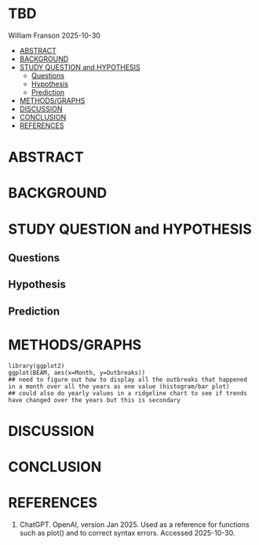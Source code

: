 TBD
================
William Franson
2025-10-30

- [ABSTRACT](#abstract)
- [BACKGROUND](#background)
- [STUDY QUESTION and HYPOTHESIS](#study-question-and-hypothesis)
  - [Questions](#questions)
  - [Hypothesis](#hypothesis)
  - [Prediction](#prediction)
- [METHODS/GRAPHS](#methodsgraphs)
- [DISCUSSION](#discussion)
- [CONCLUSION](#conclusion)
- [REFERENCES](#references)

# ABSTRACT

# BACKGROUND

# STUDY QUESTION and HYPOTHESIS

## Questions

## Hypothesis

## Prediction

# METHODS/GRAPHS

``` rates
library(ggplot2)
ggplot(BEAM, aes(x=Month, y=Outbreaks))
## need to figure out how to display all the outbreaks that happened in a month over all the years as one value (histogram/bar plot)
## could also do yearly values in a ridgeline chart to see if trends have changed over the years but this is secondary
```

# DISCUSSION

# CONCLUSION

# REFERENCES

1.  ChatGPT. OpenAI, version Jan 2025. Used as a reference for functions
    such as plot() and to correct syntax errors. Accessed 2025-10-30.
